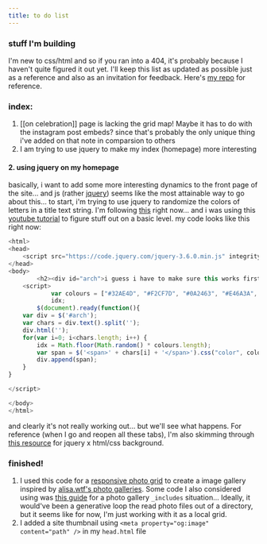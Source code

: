 ```yaml
---
title: to do list
---
```

### stuff I'm building
I'm new to css/html and so if you ran into a 404, it's probably because I haven't quite figured it out yet.
I'll keep this list as updated as possible just as a reference and also as an invitation for feedback.
Here's [my repo](https://github.com/geminiworms/geminiworms.github.io) for reference.

### index:
1. [[on celebration]] page is lacking the grid map! Maybe it has to do with the instagram post embeds? since that's probably the only unique thing i've added on that note in comparsion to others 
2. I am trying to use jquery to make my index (homepage) more interesting

#### 2. using jquery on my homepage
basically, i want to add some more interesting dynamics to the front page of the site... and js (rather [jquery](https://releases.jquery.com/)) seems like the most attainable way to go about this... to start, i'm trying to use jquery to randomize the colors of letters in a title text string. I'm following [this](https://stackoverflow.com/questions/20228961/how-to-make-each-letter-in-text-a-different-random-color-in-javascript) right now... and i was using this [youtube tutorial](https://www.youtube.com/watch?v=EwUOsRlDTLQ) to figure stuff out on a basic level. my code looks like this right now:
```js
<html>
<head>
    <script src="https://code.jquery.com/jquery-3.6.0.min.js" integrity="sha256-/xUj+3OJU5yExlq6GSYGSHk7tPXikynS7ogEvDej/m4=" crossorigin="anonymous"></script>
</head>
<body>
        <h2><div id="arch">i guess i have to make sure this works first</div></h2>
    <script>
            var colours = ["#32AE4D", "#F2CF7D", "#0A2463", "#E46A3A", "#A30000", "#1672AB", "#FFD20A"], 
            idx;
        $(document).ready(function(){
    var div = $('#arch'); 
    var chars = div.text().split('');
    div.html('');     
    for(var i=0; i<chars.length; i++) {
        idx = Math.floor(Math.random() * colours.length);
        var span = $('<span>' + chars[i] + '</span>').css("color", colours[idx])
        div.append(span);
    }
}

</script>                                

</body>
</html>
```
and clearly it's not really working out... but we'll see what happens. For reference (when I go and reopen all these tabs), I'm also skimming through [this resource](https://www.w3schools.com/js/js_htmldom.asp) for jquery x html/css background. 


### finished!
1. I used this code for a [responsive photo grid](https://www.w3schools.com/howto/howto_css_image_grid_responsive.asp) to create a image gallery inspired by [alisa.wtf's photo galleries](https://alisa.wtf/plants). Some code I also considered using was [this guide](https://dmnfarrell.github.io/software/jekyll-galleries) for a photo gallery `_includes` situation... Ideally, it would've been a generative loop the read photo files out of a directory, but it seems like for now, I'm just working with it as a local grid.
2. I added a site thumbnail using `<meta property="og:image" content="path" />` in my `head.html` file
